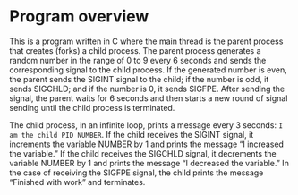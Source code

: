 # Program overview
This is a program written in C where the main thread is the parent process that creates (forks) a child process. 
The parent process generates a random number in the range of 0 to 9 every 6 seconds and sends the corresponding signal to the child process.
If the generated number is even, the parent sends the SIGINT signal to the child; if the number is odd, it sends SIGCHLD; and if the number is 0, it sends SIGFPE. 
After sending the signal, the parent waits for 6 seconds and then starts a new round of signal sending until the child process is terminated.

The child process, in an infinite loop, prints a message every 3 seconds: `I am the child PID NUMBER`.
If the child receives the SIGINT signal, it increments the variable NUMBER by 1 and prints the message “I increased the variable.” 
If the child receives the SIGCHLD signal, it decrements the variable NUMBER by 1 and prints the message “I decreased the variable.” 
In the case of receiving the SIGFPE signal, the child prints the message “Finished with work” and terminates.
